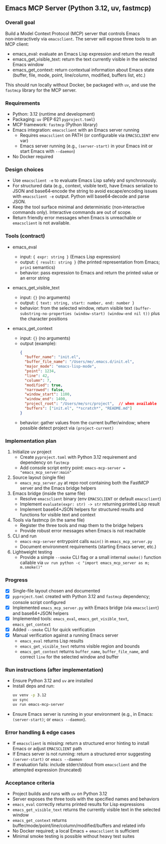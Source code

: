 ## Emacs MCP Server (Python 3.12, uv, fastmcp)

### Overall goal
Build a Model Context Protocol (MCP) server that controls Emacs non‑interactively via `emacsclient`. The server will expose three tools to an MCP client:
- emacs_eval: evaluate an Emacs Lisp expression and return the result
- emacs_get_visible_text: return the text currently visible in the selected Emacs window
- emacs_get_context: return contextual information about Emacs state (buffer, file, mode, point, line/column, modified, buffers list, etc.)

This should run locally without Docker, be packaged with `uv`, and use the `fastmcp` library for the MCP server.

### Requirements
- Python: 3.12 (runtime and development)
- Packaging: `uv` (PEP 621 `pyproject.toml`)
- MCP framework: `fastmcp` (Python library)
- Emacs integration: `emacsclient` with an Emacs server running
  - Requires `emacsclient` on PATH (or configurable via `EMACSCLIENT` env var)
  - Emacs server running (e.g., `(server-start)` in your Emacs init or start Emacs with `--daemon`)
- No Docker required

### Design choices
- Use `emacsclient -e` to evaluate Emacs Lisp safely and synchronously.
- For structured data (e.g., context, visible text), have Emacs serialize to JSON and base64‑encode the string to avoid escape/encoding issues with `emacsclient -e` output. Python will base64‑decode and parse JSON.
- Keep the tool surface minimal and deterministic (non‑interactive commands only). Interactive commands are out of scope.
- Return friendly error messages when Emacs is unreachable or `emacsclient` is not available.

### Tools (contract)
- emacs_eval
  - input: `{ expr: string }` (Emacs Lisp expression)
  - output: `{ result: string }` (the printed representation from Emacs; `prin1` semantics)
  - behavior: pass expression to Emacs and return the printed value or an error string

- emacs_get_visible_text
  - input: `{}` (no arguments)
  - output: `{ text: string, start: number, end: number }`
  - behavior: from the selected window, return visible text `(buffer-substring-no-properties (window-start) (window-end nil t))` plus the character positions

- emacs_get_context
  - input: `{}` (no arguments)
  - output (example):
    ```json
    {
      "buffer_name": "init.el",
      "buffer_file_name": "/Users/me/.emacs.d/init.el",
      "major_mode": "emacs-lisp-mode",
      "point": 1234,
      "line": 42,
      "column": 7,
      "modified": true,
      "narrowed": false,
      "window_start": 1100,
      "window_end": 1400,
      "project_root": "/Users/me/src/project",  // when available
      "buffers": ["init.el", "*scratch*", "README.md"]
    }
    ```
  - behavior: gather values from the current buffer/window; where possible detect project via `(project-current)`

### Implementation plan
1. Initialize uv project
   - Create `pyproject.toml` with Python 3.12 requirement and dependency on `fastmcp`
   - Add console script entry point: `emacs-mcp-server = "emacs_mcp_server:main"`
2. Source layout (single file)
   - `emacs_mcp_server.py` at repo root containing both the FastMCP server and the Emacs bridge helpers
3. Emacs bridge (inside the same file)
   - Resolve `emacsclient` binary (env `EMACSCLIENT` or default `emacsclient`)
   - Implement `evaluate(expr: str) -> str` returning printed Lisp result
   - Implement base64+JSON helpers for structured results and functions for visible text and context
4. Tools via fastmcp (in the same file)
   - Register the three tools and map them to the bridge helpers
   - Provide robust error messages when Emacs is not reachable
5. CLI and run
   - `emacs-mcp-server` entrypoint calls `main()` in `emacs_mcp_server.py`
   - Document environment requirements (starting Emacs server, etc.)
6. Lightweight testing
   - Provide a simple `--smoke` CLI flag or a small internal `smoke()` function callable via `uv run python -c "import emacs_mcp_server as m; m.smoke()"`

### Progress
- [x] Single-file layout chosen and documented
- [x] `pyproject.toml` created with Python 3.12 and `fastmcp` dependency; console script configured
- [x] Implemented `emacs_mcp_server.py` with Emacs bridge (via `emacsclient`) and base64+JSON helpers
- [x] Implemented tools: `emacs_eval`, `emacs_get_visible_text`, `emacs_get_context`
- [x] Added `--smoke` CLI for quick verification
- [x] Manual verification against a running Emacs server
  - `emacs_eval` returns Lisp results
  - `emacs_get_visible_text` returns visible region and bounds
  - `emacs_get_context` returns `buffer_name`, `buffer_file_name`, and correct `line` for the selected window and buffer

### Run instructions (after implementation)
- Ensure Python 3.12 and `uv` are installed
- Install deps and run:
  ```bash
  uv venv -p 3.12
  uv sync
  uv run emacs-mcp-server
  ```
- Ensure Emacs server is running in your environment (e.g., in Emacs: `(server-start)`; or `emacs --daemon`).

### Error handling & edge cases
- If `emacsclient` is missing: return a structured error hinting to install Emacs or adjust `EMACSCLIENT` path
- If Emacs server is not running: return a structured error suggesting `(server-start)` or `emacs --daemon`
- If evaluation fails: include stderr/stdout from `emacsclient` and the attempted expression (truncated)

### Acceptance criteria
- Project builds and runs with `uv` on Python 3.12
- Server exposes the three tools with the specified names and behaviors
- `emacs_eval` correctly returns printed results for Lisp expressions
- `emacs_get_visible_text` returns the currently visible text in the selected window
- `emacs_get_context` returns buffer/mode/point/line/column/modified/buffers and related info
- No Docker required; a local Emacs + `emacsclient` is sufficient
- Minimal smoke testing is possible without heavy test suites
